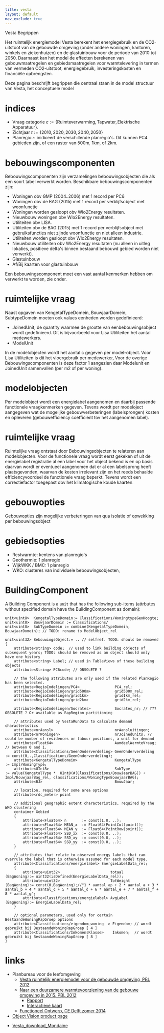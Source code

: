```yaml
---
title: vesta
layout: default
nav_exclude: true
---
```

Vesta Begrippen

Het ruimtelijk energiemodel Vesta berekent het energiegebruik en de
CO2-uitstoot van de gebouwde omgeving (onder andere woningen, kantoren,
winkels en ziekenhuizen) en de glastuinbouw voor de periode van 2010 tot
2050. Daarnaast kan het model de effecten berekenen van
gebouwmaatregelen en gebiedsmaatregelen voor warmtelevering in termen
van vermeden CO2-uitstoot, energiegebruik, investeringskosten en
financiële opbrengsten.

Deze pagina beschrijft begrippen die centraal staan in de model
structuur van Vesta, het conceptuele model

# indices

-   Vraag categorie
    *c* := {Ruimteverwarming, Tapwater, Elektrische Apparatuur}.
-   Zichtjaar *t* := {2010, 2020, 2030, 2040, 2050}
-   Planregio *r*: inidiceert de verschillende planregio's. Dit kunnen
    PC4 gebieden zijn, of een raster van 500m, 1km, of 2km.

# bebouwingscomponenten

Bebouwingscomponenten zijn verzamelingen bebouwingsobjecten die als een
soort tabel verwerkt worden. Beschikbare bebouwingscomponenten zijn:

-   Woningen obv GMP (2004..2006) met 1 record per PC6
-   Woningen obv de BAG (2015) met 1 record per verblijfsobject met
    woonfunctie
-   Woningen worden gesloopt obv Wlo2Energy resultaten.
-   Nieuwbouw woningen obv Wlo2Energy resultaten.
-   Utiliteiten obv LISA.
-   Utiliteiten obv de BAG (2015) met 1 record per verblijfsobject met
    gebruiksfuncties niet zijnde woonfunctie en niet alleen industrie.
-   Utiliteiten worden gesloopt obv Wlo2Energy resultaten.
-   Nieuwbouw utiliteiten obv Wlo2Energy resultaten (nu alleen in uitleg
    lokaties, positieve delta's binnen bestaand bebouwd gebied worden
    niet verwerkt).
-   Glastuinbouw
-   Af/Bij kaarten voor glastuinbouw

Een bebouwingscomponent moet een vast aantal kenmerken hebben om
verwerkt te worden, zie onder.

# ruimtelijke vraag

Naast opgaven van KengetalTypeDomein, BouwjaarDomein, SubtypeDomein
moeten ook values eenheden worden gedefinieerd:

-   JoinedUnit, de quantity waarmee de grootte van eenbebouwingsobject
    wordt gedefinieerd. Dit is bijvoorbeeld voor Lisa Utiliteiten het
    aantal medewerkers.
-   ModelUnit

In de modelobjecten wordt het aantal c gegeven per model-object. Voor
Lisa Utiliteiten is dit het vloergebruik per medewerker, Voor de overige
Bebouwingscomponenten is deze factor 1 aangezien daar Modelunit en
JoinedUnit samenvallen (per m2 of per woning).

# modelobjecten

Per modelobject wordt een energielabel aangenomen en daarbij passende
functionele vraagkenmerken gegeven. Tevens wordt per modeloject
aangegeven wat de mogelijke gebouwverbeteringen (labelsprongen) kosten
en opleveren (gebouwefficiency coefficient tov het aangenomen label).

# ruimtelijke vraag

Ruimtelijke vraag ontstaat door Bebouwingsobjecten te relateren aan
modelobjecten. Voor de functionele vraag wordt eerst gekeken of uit de
energielabel registratie al een label voor het object bekend is en op
basis daarvan wordt er eventueel aangenomen dat er al een labelsprong
heeft plaatsgevonden, waarvan de kosten irrelevant zijn en het reeds
behaalde efficiencyvoordeel de functionele vraag beperkt. Tevens wordt
een correctiefactor toegepast obv het klimatogische koude kaarten.

# gebouwopties

Gebouwopties zijn mogelijke verbeteringen van qua isolatie of opwekking
per bebouwingsobject

# gebiedsopties

-   Restwarmte: kentens van planregio's
-   Geothermie: 1 planregio
-   WijkWKK / BMC: 1 planregio
-   WKO: clusteres van individuele bebouwingsobjecten,

# BuildingComponent

A Building Component is a `unit`<uint32> that has the following
sub-items (attrbutes without specified domain have the BuildingComponent
as domain):

    unit<uint8>  KengetalTypeDomein:= Classifications/WoningtypeGeoHoogte;
    unit<uint8>  BouwjaarDomein := Classifications/
    unit<uint8>  SubTypeDomein := combine(KengetalTypeDomein, BouwjaarDomein); // TODO: rename to ModelObject_rel

    unit<uint32> BebouwingsObject:= .. // selfref. TODO: should be removed
    {
        attribute<string> code;  // used to link building objects of subsequent years; TODO: should be removed as an object should only have one history
        attribute<string> Label; // used in TableViews of these building objects
        attribute<String> PC6code; // OBSOLETE ?

        // the following attributes are only used if the related PlanRegio has been selected.
        attribute<RegioIndelingen/PC4>                PC4_rel;
        attribute<RegioIndelingen/grid500m>           grid500m_rel;
        attribute<RegioIndelingen/grid1km>            grid1km_rel;
        attribute<RegioIndelingen/grid2km>            grid2km_rel;

        attribute<RegioIndelingen/Socrates>           Socrates_nr; // ??? OBSOLETE ? Or available as RapRegion partitioning

        // attributes used by VestaRunData to calculate demand characteristics
        attribute<nrAansl>                            nrAansluitingen;
        attribute<nrWoningen>                         nrJoinedUnits; // could be number of residences or labour positions, a unit for demand
        attribute<Float64>                            AandeelWarmteVraag; // between 0 and 1.
        attribute<Classifications/GeenOnderverdeling> GeenOnderverdeling := const(0,.,Classifications/GeenOnderverdeling);
        attribute<KengetalTypeDomein>                 KengetalType       := Impl/WoningType;
        attribute<UInt8>                              SubType            := value(KengetalType *  UInt8(#(Classifications/BouwJaarBAG)) + Impl/BouwjaarBag_rel, classifications/WoningTypeBouwjaarBAG);
        attribute<BJ>                                 BouwJaar;

        // location, required for some area options
        attribute<rdc_meter> point

        // additional geographic extent characteristics, required by the WKO clustering
        container Gebied
        {
            attribute<Float64> n       := const(1.0, ..);
            attribute<Float64> MEAN_x  := Float64(PointCol(point));
            attribute<Float64> MEAN_y  := Float64(PointRow(point));
            attribute<Float64> SSD_xx  := const(0.0, ..);
            attribute<Float64> SSD_xy  := const(0.0, ..);
            attribute<Float64> SSD_yy  := const(0.0, ..);
        }

        // attributes that relate to observed energy labels that can overrule the label that is otherwise assumed for each model type.
        attribute<Classifications/energielabel> EnergieLabelData_rel;
        {
            attribute<uint32>                       totaal    (BagWoning):= uint32(isDefined(EnergieLabelData_rel));
            attribute<uint32>                       TotWeight (BagWoning):= const(0,BagWoning);//"1 * aantal_ap + 2 * aantal_a + 3 * aantal_b + 4 * aantal_c + 5 * aantal_d + 6 * aantal_e + 7 * aantal_f + 8 * aantal_g";
            attribute<Classifications/energielabel> AvgLabel  (BagWoning):= EnergieLabelData_rel;
        }

        // optional parameters, used only for certain BestaandeWoningRapGroep options
        attribute<Classifications/eigendom_woning  > Eigendom; // wordt gebruikt bij BestaandeWoningRapGroep [ 4 ]
        attribute<Classifications/InkomensKlasse>    Inkomen;  // wordt gebruikt bij BestaandeWoningRapGroep [ 8 ]
    }

# links

-   Planbureau voor de leefomgeving
    -   [Vesta ruimtelijk energiemodel voor de gebouwde omgeving, PBL
        2012](http://www.pbl.nl/publicaties/2012/vesta-ruimtelijk-energiemodel-voor-de-gebouwde-omgeving)
    -   [Naar een duurzamere warmtevoorziening van de gebouwe omgeving
        in 2015, PBL
        2012](http://www.pbl.nl/publicaties/2012/naar-een-duurzamere-warmtevoorziening-van-de-gebouwde-omgeving-in-2050)
        -   [Rapport](http://www.pbl.nl/sites/default/files/cms/publicaties/PBL-2012-Duurzamere%20warmtevoorziening-500264002.pdf)
        -   [Interactieve
            kaart](http://geoservice.pbl.nl/website/flexviewer/index.html?config=cfg/PBL_Energie.xml)
    -   [Functioneel Ontwerp, CE Delft zomer
        2014](http://www.pbl.nl/sites/default/files/cms/publicaties/pbl-2014-ce-delft-functioneel-ontwerp-vesta-2.0.pdf)
-   [Object Vision product
    page](http://www.objectvision.nl/gallery/products/vesta)

<!-- -->

-   [Vesta_download_Mondaine](Vesta_download_Mondaine "wikilink")